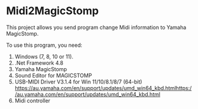 # Midi2MagicStomp
This project allows you send program change Midi information to Yamaha MagicStomp.

To use this program, you need:
1) Windows (7, 8, 10 or 11). 
2) .Net Framework 4.8
3) Yamaha MagicStomp
4) Sound Editor for MAGICSTOMP
5) USB-MIDI Driver V3.1.4 for Win 11/10/8.1/8/7 (64-bit) https://au.yamaha.com/en/support/updates/umd_win64_kbd.htmlhttps://au.yamaha.com/en/support/updates/umd_win64_kbd.html
6) Midi controller
